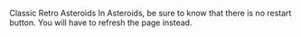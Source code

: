 Classic Retro Asteroids
In Asteroids, be sure to know that there is no restart button. You will have to refresh the page instead.
